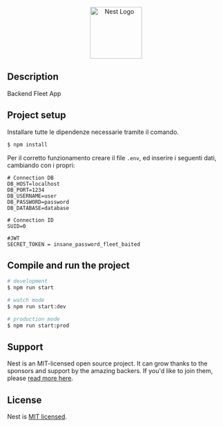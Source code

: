 <p align="center">
  <a href="http://nestjs.com/" target="blank"><img src="https://nestjs.com/img/logo-small.svg" width="120" alt="Nest Logo" /></a>
</p>

[circleci-image]: https://img.shields.io/circleci/build/github/nestjs/nest/master?token=abc123def456
[circleci-url]: https://circleci.com/gh/nestjs/nest

## Description

Backend Fleet App

## Project setup

Installare tutte le dipendenze necessarie tramite il comando.

```bash
$ npm install
```

Per il corretto funzionamento creare il file `.env`, ed inserire i seguenti dati, cambiando con i propri:

```env
# Connection DB
DB_HOST=localhost
DB_PORT=1234
DB_USERNAME=user
DB_PASSWORD=password
DB_DATABASE=database

# Connection ID
SUID=0

#JWT
SECRET_TOKEN = insane_password_fleet_baited
```

## Compile and run the project

```bash
# development
$ npm run start

# watch mode
$ npm run start:dev

# production mode
$ npm run start:prod
```

## Support

Nest is an MIT-licensed open source project. It can grow thanks to the sponsors and support by the amazing backers. If you'd like to join them, please [read more here](https://docs.nestjs.com/support).


## License

Nest is [MIT licensed](https://github.com/nestjs/nest/blob/master/LICENSE).
